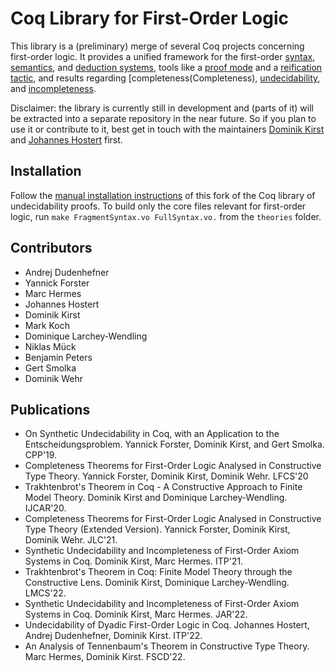 # Coq Library for First-Order Logic

This library is a (preliminary) merge of several Coq projects concerning first-order logic. It provides a unified framework for the first-order [syntax](Syntax), [semantics](Semantics), and [deduction systems](Deduction), tools like a [proof mode](Proofmode) and a [reification tactic](Reification), and results regarding [completeness(Completeness), [undecidability](Undecidability), and [incompleteness](Incompleteness).

Disclaimer: the library is currently still in development and (parts of it) will be extracted into a separate repository in the near future. So if you plan to use it or contribute to it, best get in touch with the maintainers [Dominik Kirst](mailto:kirst@cs.uni-saarland.de) and [Johannes Hostert](mailto:s8johost@stud.uni-saarland.de) first.

## Installation

Follow the [manual installation instructions](https://github.com/dominik-kirst/coq-library-undecidability/tree/fol-library#manual-installation) of this fork of the Coq library of undecidability proofs. To build only the core files relevant for first-order logic, run `make FragmentSyntax.vo FullSyntax.vo.` from the `theories` folder.

## Contributors

- Andrej Dudenhefner
- Yannick Forster
- Marc Hermes
- Johannes Hostert
- Dominik Kirst
- Mark Koch
- Dominique Larchey-Wendling
- Niklas Mück
- Benjamin Peters
- Gert Smolka
- Dominik Wehr

## Publications

- On Synthetic Undecidability in Coq, with an Application to the Entscheidungsproblem. Yannick Forster, Dominik Kirst, and Gert Smolka. CPP'19.
- Completeness Theorems for First-Order Logic Analysed in Constructive Type Theory. Yannick Forster, Dominik Kirst, Dominik Wehr. LFCS'20
- Trakhtenbrot's Theorem in Coq - A Constructive Approach to Finite Model Theory. Dominik Kirst and Dominique Larchey-Wendling. IJCAR'20.
- Completeness Theorems for First-Order Logic Analysed in Constructive Type Theory (Extended Version). Yannick Forster, Dominik Kirst, Dominik Wehr. JLC'21.
- Synthetic Undecidability and Incompleteness of First-Order Axiom Systems in Coq. Dominik Kirst, Marc Hermes. ITP'21.
- Trakhtenbrot's Theorem in Coq: Finite Model Theory through the Constructive Lens. Dominik Kirst, Dominique Larchey-Wendling. LMCS'22.
- Synthetic Undecidability and Incompleteness of First-Order Axiom Systems in Coq. Dominik Kirst, Marc Hermes. JAR'22.
- Undecidability of Dyadic First-Order Logic in Coq. Johannes Hostert, Andrej Dudenhefner, Dominik Kirst. ITP'22.
- An Analysis of Tennenbaum's Theorem in Constructive Type Theory. Marc Hermes, Dominik Kirst. FSCD'22.
